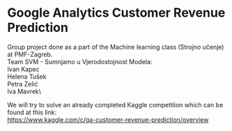 # Google Analytics Customer Revenue Prediction
Group project done as a part of the Machine learning class (Strojno učenje) at PMF-Zagreb.\
Team SVM - Sumnjamo u Vjerodostojnost Modela:\
Ivan Kapec\
Helena Tušek\
Petra Zelić\
Iva Mavrek\\

We will try to solve an already completed Kaggle competition which can be found at this link:\
https://www.kaggle.com/c/ga-customer-revenue-prediction/overview
